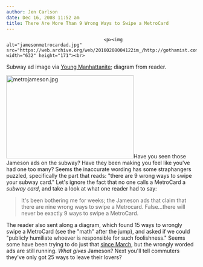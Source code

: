 ```yaml
---
author: Jen Carlson
date: Dec 16, 2008 11:52 am
title: There Are More Than 9 Wrong Ways to Swipe a MetroCard
---
```


	
										<p><img alt="jamesonmetrocardad.jpg" src="https://web.archive.org/web/20160208004122im_/http://gothamist.com/attachments/arts_jen/jamesonmetrocardad.jpg" width="632" height="171"><br>
<span class="photo_caption">Subway ad image via <a href="https://web.archive.org/web/20160208004122/http://youngmanhattanite.com/2008/12/using-subtle-sarcasm-while-speaking-to.html">Young Manhattanite</a>; diagram from reader.</span></p>

<p><img alt="metrojameson.jpg" src="https://web.archive.org/web/20160208004122im_/http://gothamist.com/attachments/arts_jen/metrojameson.jpg" width="337" height="219" class="right">Have you seen those Jameson ads on the subway? Have they been making you feel like you&apos;ve had one too many? Seems the inaccurate wording has some straphangers puzzled, specifically the part that reads: &quot;there are 9 wrong ways to swipe your subway card.&quot; Let&apos;s ignore the fact that no one calls a MetroCard a <em>subway card</em>, and take a look at what one reader had to say:</p><blockquote>It&apos;s been bothering me for weeks; the Jameson ads that claim that there are nine wrong ways to swipe a Metrocard. False...there will never be exactly 9 ways to swipe a MetroCard.</blockquote>The reader also sent along a diagram, which found 15 ways to wrongly swipe a MetroCard (see the &quot;math&quot; after the jump), and asked if we could &quot;publicly humiliate whoever is responsible for such foolishness.&quot; Seems some have been trying to do just that <a href="https://web.archive.org/web/20160208004122/http://www.yesbutnobutyes.com/archives/2008/03/is_there_a_wron.html">since March</a>, but the wrongly worded ads are still running. <em>What gives</em> Jameson? Next you&apos;ll tell commuters they&apos;ve only got 25 ways to leave their lovers?<p></p>					
										
									
				